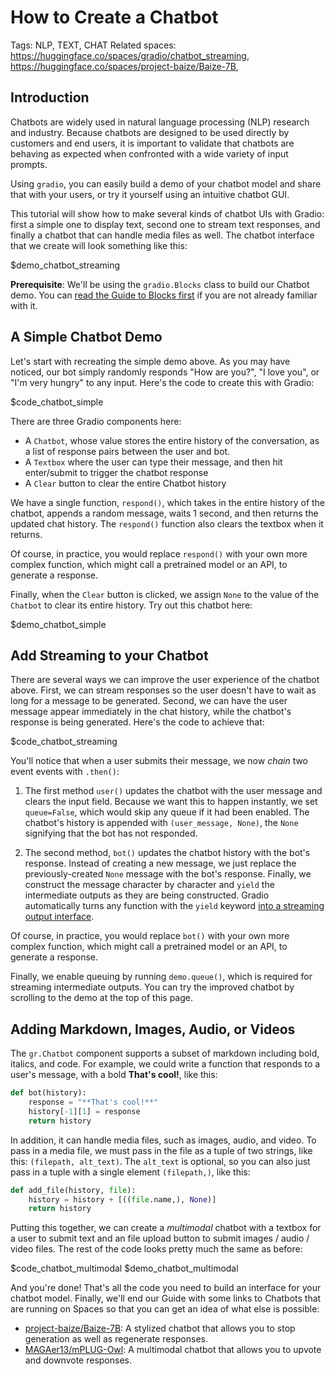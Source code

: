 # How to Create a Chatbot

Tags: NLP, TEXT, CHAT
Related spaces: https://huggingface.co/spaces/gradio/chatbot_streaming, https://huggingface.co/spaces/project-baize/Baize-7B, 

## Introduction

Chatbots are widely used in natural language processing (NLP) research and industry. Because chatbots are designed to be used directly by customers and end users, it is important to validate that chatbots are behaving as expected when confronted with a wide variety of input prompts.

Using `gradio`, you can easily build a demo of your chatbot model and share that with your users, or try it yourself using an intuitive chatbot GUI.

This tutorial will show how to make several kinds of chatbot UIs with Gradio: first a simple one to display text, second one to stream text responses, and finally a chatbot that can handle media files as well. The chatbot interface that we create will look something like this:

$demo_chatbot_streaming

**Prerequisite**: We'll be using the `gradio.Blocks` class to build our Chatbot demo.
You can [read the Guide to Blocks first](https://gradio.app/quickstart/#blocks-more-flexibility-and-control) if you are not already familiar with it.

## A Simple Chatbot Demo

Let's start with recreating the simple demo above. As you may have noticed, our bot simply randomly responds "How are you?", "I love you", or "I'm very hungry" to any input. Here's the code to create this with Gradio:

$code_chatbot_simple

There are three Gradio components here:

* A `Chatbot`, whose value stores the entire history of the conversation, as a list of response pairs between the user and bot.
* A `Textbox` where the user can type their message, and then hit enter/submit to trigger the chatbot response
* A `Clear` button to clear the entire Chatbot history

We have a single function, `respond()`, which takes in the entire history of the chatbot, appends a random message, waits 1 second, and then returns the updated chat history. The `respond()` function also clears the textbox when it returns. 

Of course, in practice, you would replace `respond()` with your own more complex function, which might call a pretrained model or an API, to generate a response.

Finally, when the `Clear` button is clicked, we assign `None` to the value of the `Chatbot` to clear its entire history. Try out this chatbot here: 

$demo_chatbot_simple


## Add Streaming to your Chatbot

There are several ways we can improve the user experience of the chatbot above. First, we can stream responses so the user doesn't have to wait as long for a message to be generated. Second, we can have the user message appear immediately in the chat history, while the chatbot's response is being generated. Here's the code to achieve that: 

$code_chatbot_streaming


You'll notice that when a user submits their message, we now *chain* two event events with `.then()`:

1. The first method `user()` updates the chatbot with the user message and clears the input field. Because we want this to happen instantly, we set `queue=False`, which would skip any queue if it had been enabled. The chatbot's history is appended with `(user_message, None)`, the `None` signifying that the bot has not responded.

2. The second method, `bot()` updates the chatbot history with the bot's response. Instead of creating a new message, we just replace the previously-created `None` message with the bot's response. Finally, we construct the message character by character and `yield` the intermediate outputs as they are being constructed. Gradio automatically turns any function with the `yield` keyword [into a streaming output interface](/guides/key-features/#iterative-outputs).

Of course, in practice, you would replace `bot()` with your own more complex function, which might call a pretrained model or an API, to generate a response.

Finally, we enable queuing by running `demo.queue()`, which is required for streaming intermediate outputs. You can try the improved chatbot by scrolling to the demo at the top of this page.

## Adding Markdown, Images, Audio, or Videos

The `gr.Chatbot` component supports a subset of markdown including bold, italics, and code. For example, we could write a function that responds to a user's message, with a bold **That's cool!**, like this:

```py
def bot(history):
    response = "**That's cool!**"
    history[-1][1] = response
    return history
```

In addition, it can handle media files, such as images, audio, and video. To pass in a media file, we must pass in the file as a tuple of two strings, like this: `(filepath, alt_text)`. The `alt_text` is optional, so you can also just pass in a tuple with a single element `(filepath,)`, like this:

```python
def add_file(history, file):
    history = history + [((file.name,), None)]
    return history
```

Putting this together, we can create a *multimodal* chatbot with a textbox for a user to submit text and an file upload button to submit images / audio / video files. The rest of the code looks pretty much the same as before:

$code_chatbot_multimodal
$demo_chatbot_multimodal

And you're done! That's all the code you need to build an interface for your chatbot model. Finally, we'll end our Guide with some links to Chatbots that are running on Spaces so that you can get an idea of what else is possible:

* [project-baize/Baize-7B](https://huggingface.co/spaces/project-baize/Baize-7B): A stylized chatbot that allows you to stop generation as well as regenerate responses. 
* [MAGAer13/mPLUG-Owl](https://huggingface.co/spaces/MAGAer13/mPLUG-Owl): A multimodal chatbot that allows you to upvote and downvote responses. 
